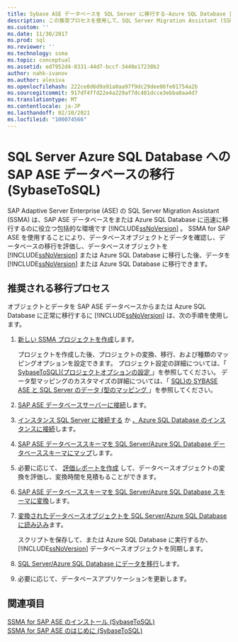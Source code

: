 ```yaml
---
title: Sybase ASE データベースを SQL Server に移行する-Azure SQL Database |Microsoft Docs
description: この推奨プロセスを使用して、SQL Server Migration Assistant (SSMA) を使用して SQL Server または Azure SQL Database に SAP Adaptive Server Enterprise データベースを移行します。
ms.custom: ''
ms.date: 11/30/2017
ms.prod: sql
ms.reviewer: ''
ms.technology: ssma
ms.topic: conceptual
ms.assetid: ed7952d4-8331-44d7-bccf-3440e17238b2
author: nahk-ivanov
ms.author: alexiva
ms.openlocfilehash: 222ce0d6d9a91a0aa97f9dc29dee06fe01754a2b
ms.sourcegitcommit: 917df4ffd22e4a229af7dc481dcce3ebba0aa4d7
ms.translationtype: MT
ms.contentlocale: ja-JP
ms.lasthandoff: 02/10/2021
ms.locfileid: "100074566"
---
```

# <a name="migrating-sap-ase-databases-to-sql-server---azure-sql-database-sybasetosql"></a>SQL Server Azure SQL Database への SAP ASE データベースの移行 (SybaseToSQL)
SAP Adaptive Server Enterprise (ASE) の SQL Server Migration Assistant (SSMA) は、SAP ASE データベースをまたは Azure SQL Database に迅速に移行するのに役立つ包括的な環境です [!INCLUDE[ssNoVersion](../../includes/ssnoversion-md.md)] 。 SSMA for SAP ASE を使用することにより、データベースオブジェクトとデータを確認し、データベースの移行を評価し、データベースオブジェクトを [!INCLUDE[ssNoVersion](../../includes/ssnoversion-md.md)] または Azure SQL Database に移行した後、データを [!INCLUDE[ssNoVersion](../../includes/ssnoversion-md.md)] または Azure SQL Database に移行できます。  
  
## <a name="recommended-migration-process"></a>推奨される移行プロセス  
オブジェクトとデータを SAP ASE データベースからまたは Azure SQL Database に正常に移行するに [!INCLUDE[ssNoVersion](../../includes/ssnoversion-md.md)] は、次の手順を使用します。  
  
1.  [新しい SSMA プロジェクトを作成](working-with-ssma-projects-sybasetosql.md)します。  
  
    プロジェクトを作成した後、プロジェクトの変換、移行、および種類のマッピングオプションを設定できます。 プロジェクト設定の詳細については、「 [SybaseToSQL&#41;&#40;プロジェクトオプションの設定 ](../../ssma/sybase/setting-project-options-sybasetosql.md)」を参照してください。 データ型マッピングのカスタマイズの詳細については、「 [SQL&#41;の SYBASE ASE と SQL Server のデータ &#40;型のマッピング ](../../ssma/sybase/mapping-sybase-ase-and-sql-server-data-types-sybasetosql.md)」を参照してください。  
  
2.  [SAP ASE データベースサーバーに接続](connecting-to-sybase-ase-sybasetosql.md)します。  
  
3.  [インスタンス SQL Server に接続する](connecting-to-sql-server-sybasetosql.md) か [、Azure SQL Database のインスタンスに接続](connecting-to-azure-sql-db-sybasetosql.md)します。  
  
4.  [SAP ASE データベーススキーマを SQL Server/Azure SQL Database データベーススキーマにマップ](./mapping-sybase-ase-schemas-to-sql-server-schemas-sybasetosql.md)します。  
  
5.  必要に応じて、 [評価レポートを作成](assessing-sybase-ase-database-objects-for-conversion-sybasetosql.md) して、データベースオブジェクトの変換を評価し、変換時間を見積もることができます。  
  
6.  [SAP ASE データベーススキーマを SQL Server/Azure SQL Database スキーマに変換](./converting-sybase-ase-database-objects-sybasetosql.md)します。  
  
7.  [変換されたデータベースオブジェクトを SQL Server/Azure SQL Database に読み込み](./loading-converted-database-objects-into-sql-server-sybasetosql.md)ます。  
  
    スクリプトを保存して、または Azure SQL Database に実行するか、 [!INCLUDE[ssNoVersion](../../includes/ssnoversion-md.md)] データベースオブジェクトを同期します。  
  
8.  [SQL Server/Azure SQL Database にデータを移行](./migrating-sybase-ase-data-into-sql-server-azure-sql-db-sybasetosql.md)します。  
  
9. 必要に応じて、データベースアプリケーションを更新します。  
  
## <a name="see-also"></a>関連項目  
[SSMA for SAP ASE のインストール &#40;SybaseToSQL&#41;](../../ssma/sybase/installing-ssma-for-sybase-sybasetosql.md)  
[SSMA for SAP ASE のはじめに &#40;SybaseToSQL&#41;](../../ssma/sybase/getting-started-with-ssma-for-sybase-sybasetosql.md)  
